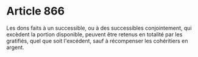 # Article 866

Les dons faits à un successible, ou à des successibles conjointement, qui excèdent la portion disponible, peuvent être retenus en totalité par les gratifiés, quel que soit l'excédent, sauf à récompenser les cohéritiers en argent.